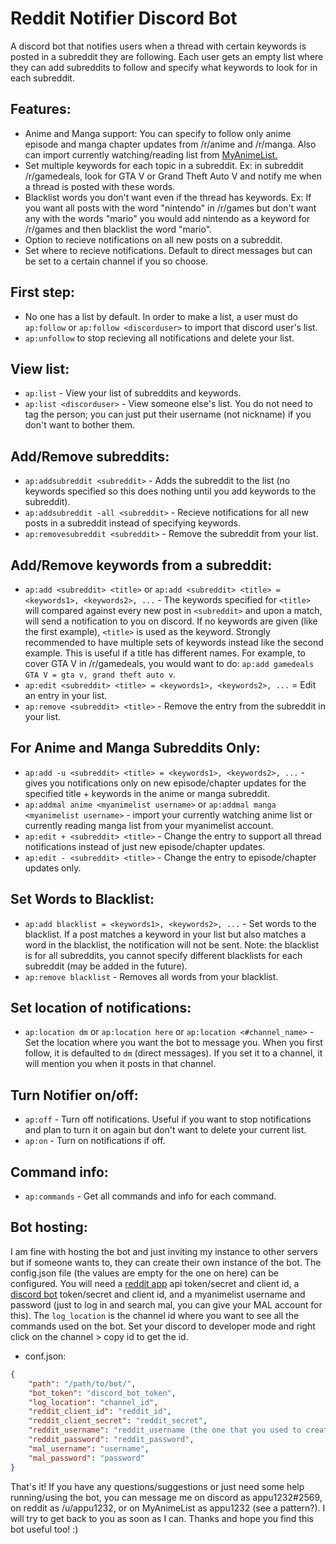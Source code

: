 # Reddit Notifier Discord Bot

A discord bot that notifies users when a thread with certain keywords is posted in a subreddit they are following. Each user gets an empty list where they can add subreddits to follow and specify what keywords to look for in each subreddit.

## Features:

- Anime and Manga support: You can specify to follow only anime episode and manga chapter updates from /r/anime and /r/manga. Also can import currently watching/reading list from [MyAnimeList.](https://myanimelist.net/)
- Set multiple keywords for each topic in a subreddit. Ex: in subreddit /r/gamedeals, look for GTA V or Grand Theft Auto V and notify me when a thread is posted with these words.
- Blacklist words you don't want even if the thread has keywords. Ex: If you want all posts with the word "nintendo" in /r/games but don't want any with the words "mario" you would add nintendo as a keyword for /r/games and then blacklist the word "mario".
- Option to recieve notifications on all new posts on a subreddit.
- Set where to recieve notifications. Default to direct messages but can be set to a certain channel if you so choose.

## First step:

* No one has a list by default. In order to make a list, a user must do `ap:follow` or `ap:follow <discorduser>` to import that discord user's list.
* `ap:unfollow` to stop recieving all notifications and delete your list.

## View list:

* `ap:list` - View your list of subreddits and keywords.
* `ap:list <discorduser>` - View someone else's list. You do not need to tag the person; you can just put their username (not nickname) if you don't want to bother them.

## Add/Remove subreddits:

* `ap:addsubreddit <subreddit>` - Adds the subreddit to the list (no keywords specified so this does nothing until you add keywords to the subreddit).
* `ap:addsubreddit -all <subreddit>` - Recieve notifications for all new posts in a subreddit instead of specifying keywords.
* `ap:removesubreddit <subreddit>` - Remove the subreddit from your list.

## Add/Remove keywords from a subreddit:

* `ap:add <subreddit> <title>` or `ap:add <subreddit> <title> = <keywords1>, <keywords2>, ...` - The keywords specified for `<title>` will compared against every new post in `<subreddit>` and upon a match, will send a notification to you on discord. If no keywords are given (like the first example), `<title>` is used as the keyword. Strongly recommended to have multiple sets of keywords instead like the second example. This is useful if a title has different names. For example, to cover GTA V in /r/gamedeals, you would want to do: `ap:add gamedeals GTA V = gta v, grand theft auto v`.
* `ap:edit <subreddit> <title> = <keywords1>, <keywords2>, ...` = Edit an entry in your list.
* `ap:remove <subreddit> <title>` - Remove the entry from the subreddit in your list.

## For Anime and Manga Subreddits Only:

* `ap:add -u <subreddit> <title> = <keywords1>, <keywords2>, ...` - gives you notifications only on new episode/chapter updates for the specified title + keywords in the anime or manga subreddit.
* `ap:addmal anime <myanimelist username>` or `ap:addmal manga <myanimelist username>` - import your currently watching anime list or currently reading manga list from your myanimelist account.
* `ap:edit + <subreddit> <title>` - Change the entry to support all thread notifications instead of just new episode/chapter updates.
* `ap:edit - <subreddit> <title>` - Change the entry to episode/chapter updates only.

## Set Words to Blacklist:

* `ap:add blacklist = <keywords1>, <keywords2>, ...` - Set words to the blacklist. If a post matches a keyword in your list but also matches a word in the blacklist, the notification will not be sent. Note: the blacklist is for all subreddits, you cannot specify different blacklists for each subreddit (may be added in the future).
* `ap:remove blacklist` - Removes all words from your blacklist.

## Set location of notifications:

* `ap:location dm` or `ap:location here` or `ap:location <#channel_name>` - Set the location where you want the bot to message you. When you first follow, it is defaulted to `dm` (direct messages). If you set it to a channel, it will mention you when it posts in that channel.

## Turn Notifier on/off:

* `ap:off` - Turn off notifications. Useful if you want to stop notifications and plan to turn it on again but don't want to delete your current list.
* `ap:on` - Turn on notifications if off.

## Command info:

* `ap:commands` - Get all commands and info for each command.


## Bot hosting:

I am fine with hosting the bot and just inviting my instance to other servers but if someone wants to, they can create their own instance of the bot. The config.json file (the values are empty for the one on here) can be configured. You will need a [reddit app](https://www.reddit.com/prefs/apps/) api token/secret and client id, a [discord bot](https://discordapp.com/developers/applications/me) token/secret and client id, and a myanimelist username and password (just to log in and search mal, you can give your MAL account for this). The `log_location` is the channel id where you want to see all the commands used on the bot. Set your discord to developer mode and right click on the channel > copy id to get the id.

* conf.json:

```json
{
	"path": "/path/to/bot/",
	"bot_token": "discord_bot_token",
	"log_location": "channel_id",
	"reddit_client_id": "reddit_id",
	"reddit_client_secret": "reddit_secret",
	"reddit_username": "reddit_username (the one that you used to create the id and secret)",
	"reddit_password": "reddit_password",
	"mal_username": "username",
	"mal_password": "password"
}
```

That's it! If you have any questions/suggestions or just need some help running/using the bot, you can message me on discord as appu1232#2569, on reddit as /u/appu1232, or on MyAnimeList as appu1232 (see a pattern?). I will try to get back to you as soon as I can. Thanks and hope you find this bot useful too! :)
